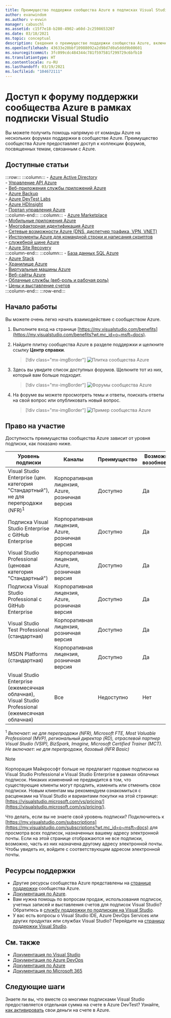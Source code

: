 ```yaml
---
title: Преимущество поддержки сообщества Azure в подписках Visual Studio | Документация Майкрософт
author: evanwindom
ms.author: v-evwin
manager: cabuschl
ms.assetid: c15f7e18-b280-4902-a60d-2c2598653207
ms.date: 03/18/2021
ms.topic: conceptual
description: Сведения о преимуществе поддержки сообщества Azure, включенном в некоторые подписки Visual Studio.
ms.openlocfilehash: 43633e20bbf10988092a2d98d7d0a5ddd9b08601
ms.sourcegitcommit: 3fc099cdc484344c781f597581f299729c6bfb10
ms.translationtype: HT
ms.contentlocale: ru-RU
ms.lasthandoff: 03/19/2021
ms.locfileid: "104672111"
---
```

# <a name="azure-community-support-forum-in-visual-studio-subscriptions"></a>Доступ к форуму поддержки сообщества Azure в рамках подписки Visual Studio
Вы можете получить помощь напрямую от команды Azure на нескольких форумах поддержки в сообществе Azure.  Преимущество сообщества Azure предоставляет доступ к коллекции форумов, посвященных темам, связанным с Azure.

## <a name="available-topics"></a>Доступные статьи

:::row:::
    :::column:::
        - [Azure Active Directory](https://social.msdn.microsoft.com/forums/home?forum=WindowsAzureAD&filter=alltypes&sort=lastpostdesc)  
        - [Управление API Azure](https://social.msdn.microsoft.com/Forums/home?forum=azureapimgmt&filter=alltypes&sort=lastpostdesc)  
        - [Веб-приложения службы приложений Azure](https://social.msdn.microsoft.com/forums/home?forum=windowsazurewebsitespreview&filter=alltypes&sort=lastpostdesc)  
        - [Azure Backup](https://social.msdn.microsoft.com/forums/home?forum=windowsazureonlinebackup&filter=alltypes&sort=lastpostdesc)  
        - [Azure DevTest Labs](https://social.msdn.microsoft.com/forums/home?forum=AzureDevTestLabs&filter=alltypes&sort=lastpostdesc)  
        - [Azure HDInsight](https://social.msdn.microsoft.com/Forums/azure/home?forum=hdinsight&filter=alltypes&sort=lastpostdesc)  
        - [Портал управления Azure](https://social.msdn.microsoft.com/Forums/home?forum=windowsazuremanagement&filter=alltypes&sort=lastpostdesc)  
    :::column-end:::
    :::column:::
        - [Azure Marketplace](https://social.msdn.microsoft.com/forums/home?forum=DataMarket&filter=alltypes&sort=lastpostdesc)  
        - [Мобильные приложения Azure](https://social.msdn.microsoft.com/forums/home?forum=azuremobile&filter=alltypes&sort=lastpostdesc)  
        - [Многофакторная идентификация Azure](https://social.msdn.microsoft.com/Forums/azure/home?forum=windowsazureactiveauthentication&filter=alltypes&sort=lastpostdesc)  
        - [Сетевые возможности Azure (DNS, диспетчер трафика, VPN, VNET)](https://social.msdn.microsoft.com/Forums/home?forum=WAVirtualMachinesVirtualNetwork&filter=alltypes&sort=lastpostdesc)  
        - [Инструменты Azure для командной строки и написания скриптов](https://social.msdn.microsoft.com/forums/home?forum=azurescripting&filter=alltypes&sort=lastpostdesc)  
        - [служебной шине Azure](https://social.msdn.microsoft.com/forums/home?forum=servbus&filter=alltypes&sort=lastpostdesc)  
        - [Azure Site Recovery](https://social.msdn.microsoft.com/forums/home?forum=hypervrecovmgr&filter=alltypes&sort=lastpostdesc)  
    :::column-end:::
    :::column:::
        - [База данных SQL Azure](https://social.msdn.microsoft.com/Forums/home?forum=ssdsgetstarted&filter=alltypes&sort=lastpostdesc)  
        - [Azure Stack](https://social.msdn.microsoft.com/forums/home?forum=AzureStack&filter=alltypes&sort=lastpostdesc)  
        - [Хранилище Azure](https://social.msdn.microsoft.com/Forums/home?forum=windowsazuredata&filter=alltypes&sort=lastpostdesc)  
        - [Виртуальные машины Azure](https://social.msdn.microsoft.com/Forums/home?forum=WAVirtualMachinesforWindows&filter=alltypes&sort=lastpostdesc)  
        - [Веб-сайты Azure](https://social.msdn.microsoft.com/Forums/home?forum=windowsazurewebsitespreview&filter=alltypes&sort=lastpostdesc)  
        - [Облачные службы (веб-роль и рабочая роль)](https://social.msdn.microsoft.com/Forums/home?forum=windowsazuredevelopment&filter=alltypes&sort=lastpostdesc)  
        - [Цены и выставление счетов](https://social.msdn.microsoft.com/Forums/azure/home?forum=windowsazurepurchasing&filter=alltypes&sort=lastpostdesc)  
    :::column-end:::
:::row-end:::

## <a name="get-started"></a>Начало работы
Вы можете очень легко начать взаимодействие с сообществом Azure.
1. Выполните вход на странице [https://my.visualstudio.com/benefits](https://my.visualstudio.com/benefits?wt.mc_id=o~msft~docs).

2. Найдите плитку сообщества Azure в разделе поддержки и щелкните ссылку **Центр справки**.
    > [!div class="mx-imgBorder"]
    >![Плитка сообщества Azure](_img/vs-azure-community/vs-azure-community-tile.png "Чтобы приступить к работе, нажмите кнопку 'Вызов справки' на плитке сообщества Azure.")

3. Здесь вы увидите список доступных форумов.  Щелкните тот из них, который вам больше подходит.
    > [!div class="mx-imgBorder"]
    > ![Форумы сообщества Azure](_img/vs-azure-community/vs-azure-community-forums.png "На странице поддержки сообщества Azure выберите нужный форум.")

4. На форуме вы можете просмотреть темы и ответы, поискать ответы на свой вопрос или опубликовать новый вопрос.
    > [!div class="mx-imgBorder"]
    > ![Пример сообщества Azure](_img/vs-azure-community/vs-azure-community-example.png "На форуме можно просмотреть разделы, найти ответы или опубликовать новые вопросы.")

## <a name="eligibility"></a>Право на участие
Доступность преимущества сообщества Azure зависит от уровня подписки, как показано ниже.

|                                          Уровень подписки                                           |     Каналы      |    Преимущество    | Возможность возобновления |
|-------------------------------------------------------------------------------------------------------|-------------------|---------------|------------|
|                           Visual Studio Enterprise (цен. категория "Стандартный"), не для перепродажи (NFR)<sup>1</sup>                            | Корпоративная лицензия, Azure, розничная версия |   Доступно    |    Да     |
|                           Подписка Visual Studio Enterprise с GitHub Enterprise                           | Корпоративная лицензия, Azure, розничная версия |   Доступно    |    Да     |
|                          Visual Studio Professional (ценовая категория "Стандартный")                          | Корпоративная лицензия, Azure, розничная версия |   Доступно    |    Да     |
|                          Подписка Visual Studio Professional с GitHub Enterprise                          | Корпоративная лицензия, Azure, розничная версия |   Доступно    |    Да     |
|                              Visual Studio Test Professional (стандартная)                               |    Корпоративная лицензия, розничная версия     |   Доступно    |    Да     |
|                                       MSDN Platforms (стандартная)                                       |    Корпоративная лицензия, розничная версия     |   Доступно    |    Да     |
| Visual Studio Enterprise (ежемесячная облачная), Visual Studio Professional (ежемесячная облачная)|        Все        | Недоступно |     Нет     |

<sup>1</sup> *Включает: не для перепродажи (NFR), Microsoft FTE, Most Valuable Professional (MVP), региональный директор (RD), отраслевой партнер Visual Studio (VSIP), BizSpark, Imagine, Microsoft Certified Trainer (MCT). Не включает: не для перепродажи, базовый (NFR Basic)*

> [!NOTE]
> Корпорация Майкрософт больше не предлагает годовые подписки на Visual Studio Professional и Visual Studio Enterprise в рамках облачных подписок. Никаких изменений не предвидится в том, что существующие клиенты могут продлить, изменить или отменить свои подписки. Новым клиентам мы рекомендуем ознакомиться с расценками на Visual Studio и вариантами покупки на этой странице: [https://visualstudio.microsoft.com/vs/pricing/](https://visualstudio.microsoft.com/vs/pricing/).

Что делать, если вы не знаете свой уровень подписки?  Подключитесь к [https://my.visualstudio.com/subscriptions](https://my.visualstudio.com/subscriptions?wt.mc_id=o~msft~docs) для просмотра всех подписок, назначенных вашему адресу электронной почты. Если на этой странице отображаются не все подписки, возможно, часть из них назначена другому адресу электронной почты.  Чтобы увидеть их, войдите с соответствующим адресом электронной почты.

## <a name="support-resources"></a>Ресурсы поддержки
- Другие ресурсы сообщества Azure представлены на [странице поддержки](https://azure.microsoft.com/support/forums/) сообщества Azure.
- [Документация по Azure](/azure/).
- Вам нужна помощь по вопросам продаж, использования подписок, учетных записей и выставления счетов для подписок Visual Studio?  Обратитесь в [службу поддержки по подпискам на Visual Studio](https://aka.ms/vssubscriberhelp).
- У вас есть вопросы о Visual Studio IDE, Azure DevOps Services или других продуктах или службах Visual Studio?  Перейдите на [страницу поддержки Visual Studio](https://visualstudio.microsoft.com/support/).

## <a name="see-also"></a>См. также
- [Документация по Visual Studio](/visualstudio/)
- [Документация по Azure DevOps](/azure/devops/)
- [Документация по Azure](/azure/)
- [Документация по Microsoft 365](/microsoft-365/)

## <a name="next-steps"></a>Следующие шаги
Знаете ли вы, что вместе со многими подписками Visual Studio предоставляется отдельная сумма на счете в Azure DevTest?  Узнайте, [как активировать](vs-azure.md) свои деньги на счете в Azure.